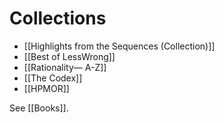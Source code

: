 # Collections

- [[Highlights from the Sequences (Collection)]]
- [[Best of LessWrong]]
- [[Rationality— A-Z]]
- [[The Codex]]
- [[HPMOR]]

See [[Books]].

